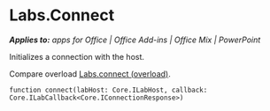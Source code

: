 
# Labs.Connect

 _**Applies to:** apps for Office | Office Add-ins | Office Mix | PowerPoint_

Initializes a connection with the host.

Compare overload [Labs.connect (overload)](../powerpoint/office-mix/reference/labs.connect-overload.md).


```
function connect(labHost: Core.ILabHost, callback: Core.ILabCallback<Core.IConnectionResponse>)
```

